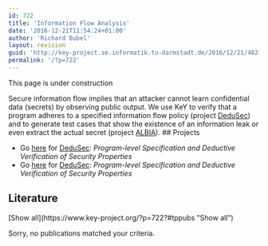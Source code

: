 ```yaml
---
id: 722
title: 'Information Flow Analysis'
date: '2016-12-21T11:54:24+01:00'
author: 'Richard Bubel'
layout: revision
guid: 'http://key-project.se.informatik.tu-darmstadt.de/2016/12/21/482-autosave-v1/'
permalink: '/?p=722'
---
```


<span aria-hidden="true" class="glyphicon glyphicon-road"></span> This page is under construction

Secure information flow implies that an attacker cannot learn confidential data (secrets) by observing public output. We use KeY to verify that a program adheres to a specified information flow policy (project [DeduSec](http://i12www.ira.uka.de/key/DeduSec)) and to generate test cases that show the existence of an information leak or even extract the actual secret (project <a href="">ALBIA</a>). ##  Projects 

- Go [here](http://i12www.ira.uka.de/key/DeduSec) for [DeduSec](http://i12www.ira.uka.de/key/DeduSec): *Program-level Specification and Deductive Verification of Security Properties*
- Go [here](https://www.se.tu-darmstadt.de/research/projects/albia/download/exploit-generation-tool/) for [DeduSec](https://www.se.tu-darmstadt.de/research/projects/albia/download/exploit-generation-tool/): *Program-level Specification and Deductive Verification of Security Properties*

## Literature

<div class="teachpress_pub_list"><form method="get" name="tppublistform"><a id="tppubs" name="tppubs"></a>[Show all](https://www.key-project.org/?p=722?#tppubs "Show all")

</form><div class="teachpress_message_error">Sorry, no publications matched your criteria.

</div></div>
